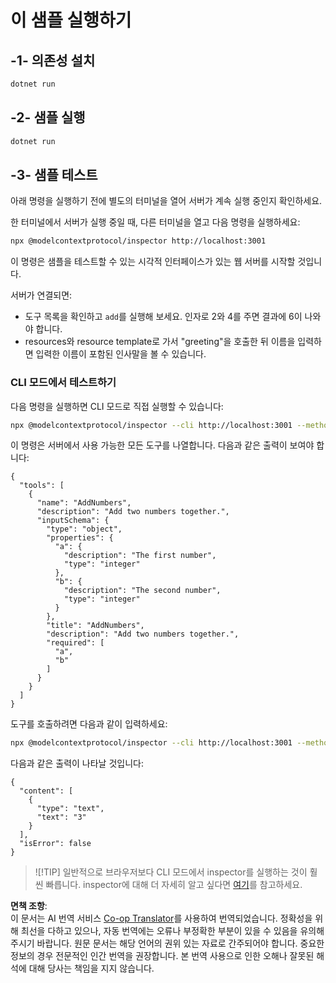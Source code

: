 <!--
CO_OP_TRANSLATOR_METADATA:
{
  "original_hash": "b97c5e77cede68533d7a92d0ce89bc0a",
  "translation_date": "2025-05-16T15:21:12+00:00",
  "source_file": "03-GettingStarted/05-sse-server/solution/dotnet/README.md",
  "language_code": "ko"
}
-->
# 이 샘플 실행하기

## -1- 의존성 설치

```bash
dotnet run
```

## -2- 샘플 실행

```bash
dotnet run
```

## -3- 샘플 테스트

아래 명령을 실행하기 전에 별도의 터미널을 열어 서버가 계속 실행 중인지 확인하세요.

한 터미널에서 서버가 실행 중일 때, 다른 터미널을 열고 다음 명령을 실행하세요:

```bash
npx @modelcontextprotocol/inspector http://localhost:3001
```

이 명령은 샘플을 테스트할 수 있는 시각적 인터페이스가 있는 웹 서버를 시작할 것입니다.

서버가 연결되면:

- 도구 목록을 확인하고 `add`를 실행해 보세요. 인자로 2와 4를 주면 결과에 6이 나와야 합니다.
- resources와 resource template로 가서 "greeting"을 호출한 뒤 이름을 입력하면 입력한 이름이 포함된 인사말을 볼 수 있습니다.

### CLI 모드에서 테스트하기

다음 명령을 실행하면 CLI 모드로 직접 실행할 수 있습니다:

```bash 
npx @modelcontextprotocol/inspector --cli http://localhost:3001 --method tools/list
```

이 명령은 서버에서 사용 가능한 모든 도구를 나열합니다. 다음과 같은 출력이 보여야 합니다:

```text
{
  "tools": [
    {
      "name": "AddNumbers",
      "description": "Add two numbers together.",
      "inputSchema": {
        "type": "object",
        "properties": {
          "a": {
            "description": "The first number",
            "type": "integer"
          },
          "b": {
            "description": "The second number",
            "type": "integer"
          }
        },
        "title": "AddNumbers",
        "description": "Add two numbers together.",
        "required": [
          "a",
          "b"
        ]
      }
    }
  ]
}
```

도구를 호출하려면 다음과 같이 입력하세요:

```bash
npx @modelcontextprotocol/inspector --cli http://localhost:3001 --method tools/call --tool-name AddNumbers --tool-arg a=1 --tool-arg b=2
```

다음과 같은 출력이 나타날 것입니다:

```text
{
  "content": [
    {
      "type": "text",
      "text": "3"
    }
  ],
  "isError": false
}
```

> ![!TIP]
> 일반적으로 브라우저보다 CLI 모드에서 inspector를 실행하는 것이 훨씬 빠릅니다.
> inspector에 대해 더 자세히 알고 싶다면 [여기](https://github.com/modelcontextprotocol/inspector)를 참고하세요.

**면책 조항**:  
이 문서는 AI 번역 서비스 [Co-op Translator](https://github.com/Azure/co-op-translator)를 사용하여 번역되었습니다. 정확성을 위해 최선을 다하고 있으나, 자동 번역에는 오류나 부정확한 부분이 있을 수 있음을 유의해 주시기 바랍니다. 원문 문서는 해당 언어의 권위 있는 자료로 간주되어야 합니다. 중요한 정보의 경우 전문적인 인간 번역을 권장합니다. 본 번역 사용으로 인한 오해나 잘못된 해석에 대해 당사는 책임을 지지 않습니다.